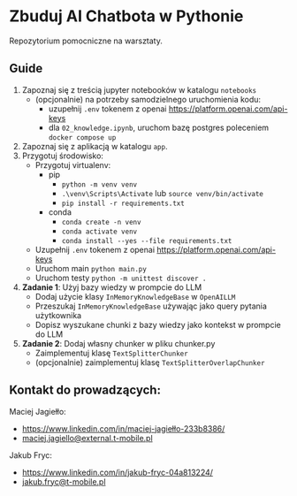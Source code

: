 # Zbuduj AI Chatbota w Pythonie

Repozytorium pomocniczne na warsztaty.

## Guide

1. Zapoznaj się z treścią jupyter notebooków w katalogu `notebooks`
    - (opcjonalnie) na potrzeby samodzielnego uruchomienia kodu:
        - uzupełnij `.env` tokenem z openai <https://platform.openai.com/api-keys>
        - dla `02_knowledge.ipynb`, uruchom bazę postgres poleceniem `docker compose up`
1. Zapoznaj się z aplikacją w katalogu `app`.
1. Przygotuj środowisko:
    - Przygotuj virtualenv:
        - pip
            - `python -m venv venv`
            - `.\venv\Scripts\Activate` lub `source venv/bin/activate`
            - `pip install -r requirements.txt`
        - conda
            - `conda create -n venv`
            - `conda activate venv`
            - `conda install --yes --file requirements.txt`
    - Uzupełnij `.env` tokenem z openai <https://platform.openai.com/api-keys>
    - Uruchom main `python main.py`
    - Uruchom testy `python -m unittest discover .`
1. **Zadanie 1**: Użyj bazy wiedzy w prompcie do LLM
    - Dodaj użycie klasy `InMemoryKnowledgeBase` w `OpenAILLM`
    - Przeszukaj `InMemoryKnowledgeBase` używając jako query pytania użytkownika
    - Dopisz wyszukane chunki z bazy wiedzy jako kontekst w prompcie do LLM
1. **Zadanie 2**: Dodaj własny chunker w pliku chunker.py
    - Zaimplementuj klasę `TextSplitterChunker`
    - (opcjonalnie) zaimplementuj klasę `TextSplitterOverlapChunker`


## Kontakt do prowadzących:

Maciej Jagiełło:
- https://www.linkedin.com/in/maciej-jagiełło-233b8386/
- maciej.jagiello@external.t-mobile.pl

Jakub Fryc:
- https://www.linkedin.com/in/jakub-fryc-04a813224/
- jakub.fryc@t-mobile.pl
